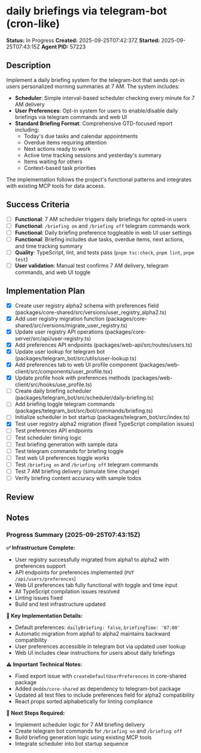 # daily briefings via telegram-bot (cron-like)

**Status:** In Progress
**Created:** 2025-09-25T07:42:37Z
**Started:** 2025-09-25T07:43:15Z
**Agent PID:** 57223

## Description

Implement a daily briefing system for the telegram-bot that sends opt-in users personalized morning summaries at 7 AM. The system includes:

- **Scheduler**: Simple interval-based scheduler checking every minute for 7 AM delivery
- **User Preferences**: Opt-in system for users to enable/disable daily briefings via telegram commands and web UI
- **Standard Briefing Format**: Comprehensive GTD-focused report including:
  - Today's due tasks and calendar appointments
  - Overdue items requiring attention
  - Next actions ready to work
  - Active time tracking sessions and yesterday's summary
  - Items waiting for others
  - Context-based task priorities

The implementation follows the project's functional patterns and integrates with existing MCP tools for data access.

## Success Criteria

- [ ] **Functional**: 7 AM scheduler triggers daily briefings for opted-in users
- [ ] **Functional**: `/briefing on` and `/briefing off` telegram commands work
- [ ] **Functional**: Daily briefing preference toggleable in web UI user settings
- [ ] **Functional**: Briefing includes due tasks, overdue items, next actions, and time tracking summary
- [ ] **Quality**: TypeScript, lint, and tests pass (`pnpm tsc:check`, `pnpm lint`, `pnpm test`)
- [ ] **User validation**: Manual test confirms 7 AM delivery, telegram commands, and web UI toggle

## Implementation Plan

- [x] Create user registry alpha2 schema with preferences field (packages/core-shared/src/versions/user_registry_alpha2.ts)
- [x] Add user registry migration function (packages/core-shared/src/versions/migrate_user_registry.ts)
- [x] Update user registry API operations (packages/core-server/src/api/user-registry.ts)
- [x] Add preferences API endpoints (packages/web-api/src/routes/users.ts)
- [x] Update user lookup for telegram bot (packages/telegram_bot/src/utils/user-lookup.ts)
- [x] Add preferences tab to web UI profile component (packages/web-client/src/components/user_profile.tsx)
- [x] Update profile hook with preferences methods (packages/web-client/src/hooks/use_profile.ts)
- [ ] Create daily briefing scheduler (packages/telegram_bot/src/scheduler/daily-briefing.ts)
- [ ] Add briefing toggle telegram commands (packages/telegram_bot/src/bot/commands/briefing.ts)
- [ ] Initialize scheduler in bot startup (packages/telegram_bot/src/index.ts)
- [x] Test user registry alpha2 migration (fixed TypeScript compilation issues)
- [ ] Test preferences API endpoints
- [ ] Test scheduler timing logic
- [ ] Test briefing generation with sample data
- [ ] Test telegram commands for briefing toggle
- [ ] Test web UI preferences toggle works
- [ ] Test `/briefing on` and `/briefing off` telegram commands
- [ ] Test 7 AM briefing delivery (simulate time change)
- [ ] Verify briefing content accuracy with sample todos

## Review

## Notes

### Progress Summary (2025-09-25T07:43:15Z)

**✅ Infrastructure Complete:**
- User registry successfully migrated from alpha1 to alpha2 with preferences support
- API endpoints for preferences implemented (`PUT /api/users/preferences`)
- Web UI preferences tab fully functional with toggle and time input
- All TypeScript compilation issues resolved
- Linting issues fixed
- Build and test infrastructure updated

**🔧 Key Implementation Details:**
- Default preferences: `dailyBriefing: false`, `briefingTime: '07:00'`
- Automatic migration from alpha1 to alpha2 maintains backward compatibility
- User preferences accessible in telegram bot via updated user lookup
- Web UI includes clear instructions for users about daily briefings

**⚠️ Important Technical Notes:**
- Fixed export issue with `createDefaultUserPreferences` in core-shared package
- Added `@eddo/core-shared` as dependency to telegram-bot package
- Updated all test files to include preferences field for alpha2 compatibility
- React props sorted alphabetically for linting compliance

**🚧 Next Steps Required:**
- Implement scheduler logic for 7 AM briefing delivery
- Create telegram bot commands for `/briefing on` and `/briefing off`
- Build briefing generation logic using existing MCP tools
- Integrate scheduler into bot startup sequence